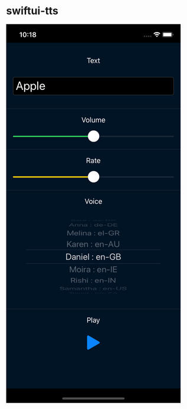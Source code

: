 # swiftui-tts
![Screenshot](https://github.com/Fun1hero/swiftui-tts/blob/master/Img/sim-screen.png?raw=true)
